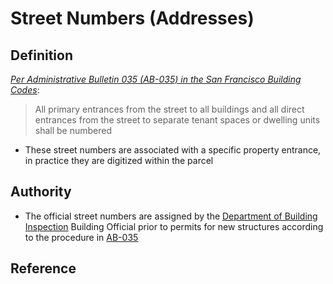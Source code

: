 # Street Numbers \(Addresses\)

## Definition

_[Per Administrative Bulletin 035 (AB-035) in the San Francisco Building Codes](http://library.amlegal.com/nxt/gateway.dll/California/sfbuilding/buildingcode2016edition/administrativebulletins?f=templates$fn=default.htm$3.0$vid=amlegal:sanfrancisco_ca$anc=JD_AB-035)_:

> All primary entrances from the street to all buildings and all direct entrances from the street to separate tenant spaces or dwelling units shall be numbered

* These street numbers are associated with a specific property entrance, in practice they are digitized within the parcel




## Authority

* The official street numbers are assigned by the [Department of Building Inspection](http://sfdbi.org/) Building Official prior to permits for new structures according to the procedure in [AB-035](http://library.amlegal.com/nxt/gateway.dll/California/sfbuilding/buildingcode2016edition/administrativebulletins?f=templates$fn=default.htm$3.0$vid=amlegal:sanfrancisco_ca$anc=JD_AB-035)

## Reference



